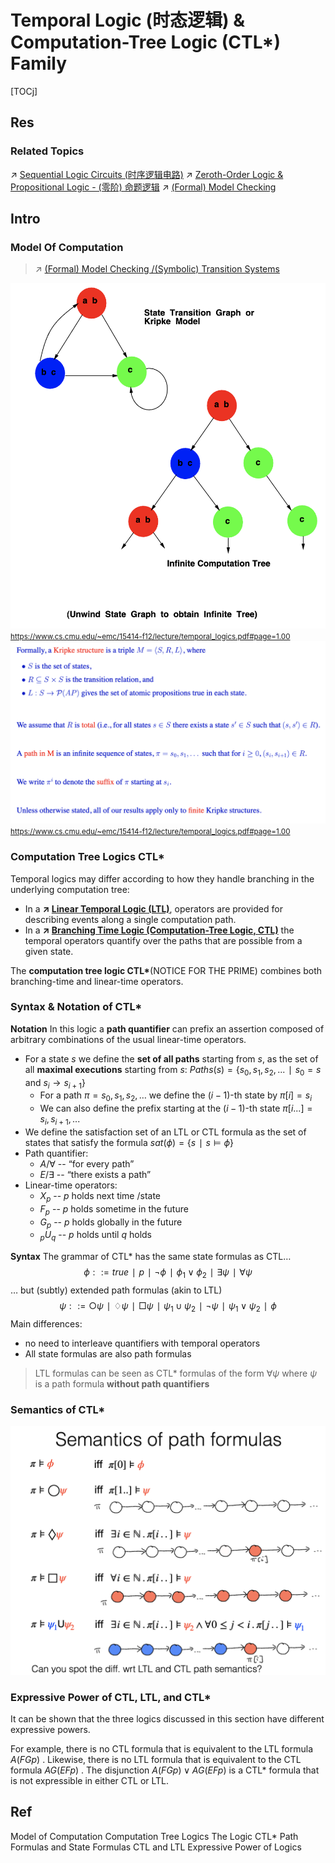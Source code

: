 # Temporal Logic (时态逻辑) & Computation-Tree Logic (CTL*) Family

[TOCj]



## Res
### Related Topics
↗ [Sequential Logic Circuits (时序逻辑电路)](../../../../../🔑%20CS%20Core/Hardware%20&%20EE%20Related%20Theories/⚡️%20Digital%20(Logic)%20Electronics%20Foundations/0x04%20Sequential%20Logic%20Circuits%20(时序逻辑电路)/Sequential%20Logic%20Circuits%20(时序逻辑电路).md)
↗ [Zeroth-Order Logic & Propositional Logic - (零阶) 命题逻辑](../../Classical%20Logic%20(Standard%20Logic)/Zeroth-Order%20Logic%20&%20Propositional%20Logic%20-%20(零阶)%20命题逻辑.md)
↗ [(Formal) Model Checking](../../../../../CyberSecurity/🏰%20Cybersecurity%20Basics%20&%20InfoSec/🍦%20Software%20Security/🪆%20Software%20Analysis%20&%20Binary%20Engineering/📌%20Software%20Analysis%20Basics/🙇‍♂️%20Formal%20Methods%20&%20Formal%20Verification%20(FV)/(Formal)%20Model%20Checking/(Formal)%20Model%20Checking.md)



## Intro
### Model Of Computation
> ↗ [(Formal) Model Checking /(Symbolic) Transition Systems](../../../../../CyberSecurity/🏰%20Cybersecurity%20Basics%20&%20InfoSec/🍦%20Software%20Security/🪆%20Software%20Analysis%20&%20Binary%20Engineering/📌%20Software%20Analysis%20Basics/🙇‍♂️%20Formal%20Methods%20&%20Formal%20Verification%20(FV)/(Formal)%20Model%20Checking/(Formal)%20Model%20Checking.md#(Symbolic)%20Transition%20Systems)


![](../../../../../../Assets/Pics/Screenshot%202025-09-23%20at%2018.33.15.png)
<small><a>https://www.cs.cmu.edu/~emc/15414-f12/lecture/temporal_logics.pdf#page=1.00</a></small>
![](../../../../../../Assets/Pics/Screenshot%202025-09-23%20at%2018.34.43.png)
<small><a>https://www.cs.cmu.edu/~emc/15414-f12/lecture/temporal_logics.pdf#page=1.00</a></small>


### Computation Tree Logics CTL*
Temporal logics may differ according to how they handle branching in the underlying computation tree:
- In a **↗ [Linear Temporal Logic (LTL)](Linear%20Temporal%20Logic%20(LTL).md)**, operators are provided for describing events along a single computation path. 
- In a **↗ [Branching Time Logic (Computation-Tree Logic, CTL)](Branching%20Time%20Logic%20(Computation-Tree%20Logic,%20CTL).md)** the temporal operators quantify over the paths that are possible from a given state.

The **computation tree logic CTL\***(NOTICE FOR THE PRIME) combines both branching-time and linear-time operators.


### Syntax & Notation of CTL*
**Notation**
In this logic a **path quantifier** can prefix an assertion composed of arbitrary combinations of the usual linear-time operators.
- For a state $s$ we define the **set of all paths** starting from $s$, as the set of all **maximal executions** starting from $s$: $Paths(s) = \{s_0, s_1, s_2, ... ∣ s_0=s \text{ and } s_i \to s_{i+1}\}$
	- For a path $\pi = s_0, s_1, s_2, …$ we define the $(i-1)$-th state by $\pi[i]=s_i$
	- We can also define the prefix starting at the $(i-1)$-th state $\pi[i...]=s_i, s_{i+1}, ...$
- We define the satisfaction set of an LTL or CTL formula as the set of states that satisfy the formula $sat(\phi) = \{s ∣ s \models \phi\}$
- Path quantifier:
	- $A / \forall$ -- “for every path”
	- $E / \exists$ -- “there exists a path”
- Linear-time operators:
	- $X_p$ -- $p$ holds next time /state
	- $F_p$ -- $p$ holds sometime in the future
	- $G_p$ -- $p$ holds globally in the future
	- $_pU_q$ -- $p$ holds until $q$ holds

**Syntax**
The grammar of CTL* has the same state formulas as CTL… $$\phi ::= true ∣ p ∣ \neg\phi ∣ \phi_1\lor\phi_2 ∣ \exists\psi ∣ \forall\psi$$
… but (subtly) extended path formulas (akin to LTL) $$\psi ::= \bigcirc\psi ∣ \diamondsuit\psi ∣ \Box\psi ∣ \psi_1\cup\psi_2 ∣ \neg\psi ∣ \psi_1\lor\psi_2 ∣ \phi$$
Main differences:
- no need to interleave quantifiers with temporal operators
- All state formulas are also path formulas

> LTL formulas can be seen as CTL* formulas of the form $\forall\psi$ where $\psi$ is a path formula **without path quantifiers**


### Semantics of CTL*
![](../../../../../../Assets/Pics/Screenshot%202025-09-23%20at%2019.18.21.png)


### Expressive Power of CTL, LTL, and CTL*
It can be shown that the three logics discussed in this section have different expressive powers. 

For example, there is no CTL formula that is equivalent to the LTL formula $A(FG p)$ .
Likewise, there is no LTL formula that is equivalent to the CTL formula $AG(EF p)$ .
The disjunction $A(FGp)\lor AG(EFp)$ is a CTL* formula that is not expressible in either CTL or LTL.



## Ref
[15–414/614 Bug Catching: Automated Program Verification - Lecture 7: Computation Tree Logics | CMU]: https://www.cs.cmu.edu/~emc/15414-f12/lecture/temporal_logics.pdf#page=1.00
Model of Computation
Computation Tree Logics
The Logic CTL*
Path Formulas and State Formulas
CTL and LTL
Expressive Power of Logics
